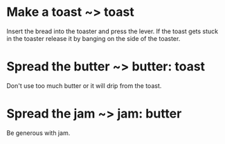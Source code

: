 # Make a toast ~> toast

Insert the bread into the toaster and press the lever. If the toast gets stuck
in the toaster release it by banging on the side of the toaster.

# Spread the butter ~> butter: toast

Don't use too much butter or it will drip from the toast.

# Spread the jam ~> jam: butter

Be generous with jam.
